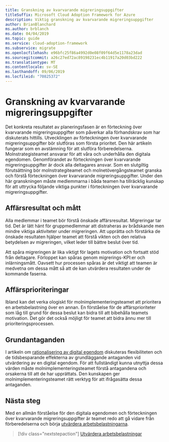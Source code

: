 ```yaml
---
title: Granskning av kvarvarande migreringsuppgifter
titleSuffix: Microsoft Cloud Adoption Framework for Azure
description: Viktig granskning av kvarvarande migreringsuppgifter
author: BrianBlanchard
ms.author: brblanch
ms.date: 04/04/2019
ms.topic: guide
ms.service: cloud-adoption-framework
ms.subservice: migrate
ms.openlocfilehash: e96bfc25f86a4992d0e08f09f64d5e1178a23dad
ms.sourcegitcommit: a26c27ed72ac89198231ec4b11917a20d03bd222
ms.translationtype: MT
ms.contentlocale: sv-SE
ms.lasthandoff: 09/06/2019
ms.locfileid: "70825372"
---
```

# <a name="migration-backlog-review"></a>Granskning av kvarvarande migreringsuppgifter

Det konkreta resultatet av planeringsfasen är en förteckning över kvarvarande migreringsuppgifter som påverkar alla förhandskrav som har diskuterats hittills. Utvecklingen av förteckningen över kvarvarande migreringsuppgifter bör slutföras som första prioritet. Den här artikeln fungerar som en avstämning för att slutföra förberedelserna. Molnstrategisteamet ansvarar för att våra och underhålla den digitala egendomen. Genomförandet av förteckningen över kvarvarande migreringsuppgifter är dock alla deltagares ansvar. Som en slutgiltig förutsättning bör molnstrategiteamet och molnetövergångsteamet granska och förstå förteckningen över kvarvarande migreringsuppgifter. Under den här granskningen måste medlemmarna i båda teamen ha tillräcklig kunskap för att uttrycka följande viktiga punkter i förteckningen över kvarvarande migreringsuppgifter.

## <a name="business-outcomes-and-metrics"></a>Affärsresultat och mått

Alla medlemmar i teamet bör förstå önskade affärsresultat. Migreringar tar tid. Det är lätt hänt för gruppmedlemmar att distraheras av brådskande men mindre viktiga aktiviteter under migreringen. Att upprätta och förstärka de önskade resultaten hjälper teamet att förstå vikten och den relativa betydelsen av migreringen, vilket leder till bättre beslut över tid.

Att spåra migreringen är lika viktigt för lagets motivation och fortsatt stöd från deltagare. Förloppet kan spåras genom migrerings-KPI:er och inlärningsmått. Oavsett hur processen spåras är det viktigt att teamen är medvetna om dessa mått så att de kan utvärdera resultaten under de kommande faserna.

## <a name="business-priorities"></a>Affärsprioriteringar

Ibland kan det verka ologiskt för molnimplementeringsteamet att prioritera en arbetsbelastning över en annan. En förståelse för de affärsprioriteter som låg till grund för dessa beslut kan bidra till att bibehålla teamets motivation. Det gör det också möjligt för teamet att bidra ännu mer till prioriteringsprocessen.

## <a name="core-assumptions"></a>Grundantaganden

I artikeln om [rationalisering av digital egendom](../../../digital-estate/rationalize.md) diskuteras flexibiliteten och de tidsbesparande effekterna av grundläggande antaganden vid utvärdering av en digital egendom. För att fullständigt kunna utnyttja dessa värden måste molnimplementeringsteamet förstå antagandena och orsakerna till att de har upprättats. Den kunskapen ger molnimplementeringsteamet rätt verktyg för att ifrågasätta dessa antaganden.

## <a name="next-steps"></a>Nästa steg

Med en allmän förståelse för den digitala egendomen och förteckningen över kvarvarande migreringsuppgifter är teamet redo att gå vidare från förberedelserna och börja [utvärdera arbetsbelastningarna](../assess/index.md).

> [!div class="nextstepaction"]
> [Utvärdera arbetsbelastningar](../assess/index.md)
